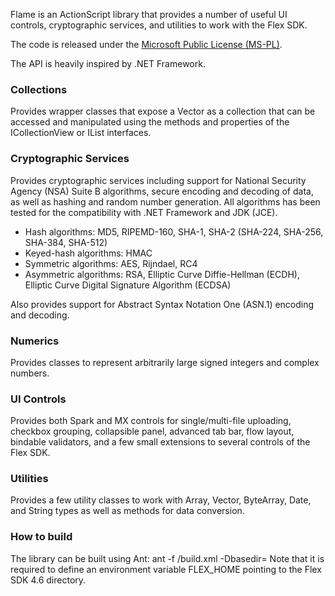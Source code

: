 Flame is an ActionScript library that provides a number of useful UI controls, cryptographic services, and utilities to work with the Flex SDK.

The code is released under the [Microsoft Public License (MS-PL)](http://opensource.org/licenses/MS-PL). 

The API is heavily inspired by .NET Framework.

### Collections
Provides wrapper classes that expose a Vector as a collection that can be accessed and manipulated using the methods and properties of the ICollectionView or IList interfaces. 

### Cryptographic Services
Provides cryptographic services including support for National Security Agency (NSA) Suite B algorithms, secure encoding and decoding of data, as well as hashing and random number generation. All algorithms has been tested for the compatibility with .NET Framework and JDK (JCE). 
- Hash algorithms: MD5, RIPEMD-160, SHA-1, SHA-2 (SHA-224, SHA-256, SHA-384, SHA-512) 
- Keyed-hash algorithms: HMAC 
- Symmetric algorithms: AES, Rijndael, RC4 
- Asymmetric algorithms: RSA, Elliptic Curve Diffie-Hellman (ECDH), Elliptic Curve Digital Signature Algorithm (ECDSA) 

Also provides support for Abstract Syntax Notation One (ASN.1) encoding and decoding. 

### Numerics
Provides classes to represent arbitrarily large signed integers and complex numbers. 

### UI Controls
Provides both Spark and MX controls for single/multi-file uploading, checkbox grouping, collapsible panel, advanced tab bar, flow layout, bindable validators, and a few small extensions to several controls of the Flex SDK. 

### Utilities
Provides a few utility classes to work with Array, Vector, ByteArray, Date, and String types as well as methods for data conversion.

### How to build

The library can be built using Ant:
	ant -f <Path to the project>/build.xml -Dbasedir=<Path to the project>
Note that it is required to define an environment variable FLEX_HOME pointing to the Flex SDK 4.6 directory.